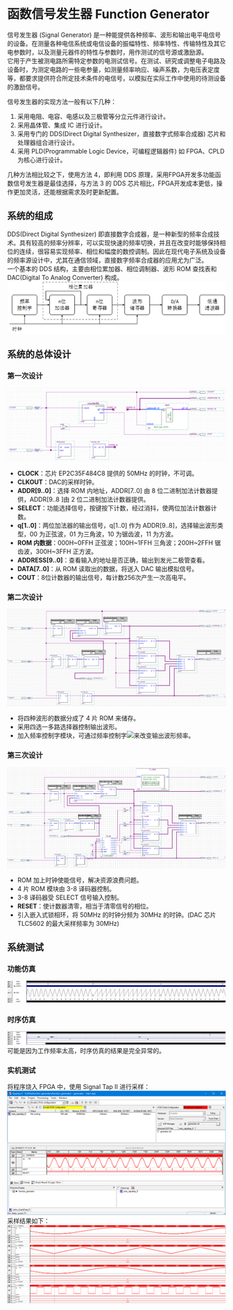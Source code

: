 # 函数信号发生器 Function Generator 
信号发生器 (Signal Generator) 是一种能提供各种频率、波形和输出电平电信号的设备。在测量各种电信系统或电信设备的振幅特性、频率特性、传输特性及其它电参数时，以及测量元器件的特性与参数时，用作测试的信号源或激励源。  
它用于产生被测电路所需特定参数的电测试信号。在测试、研究或调整电子电路及设备时，为测定电路的一些电参量，如测量频率响应、噪声系数，为电压表定度等，都要求提供符合所定技术条件的电信号，以模拟在实际工作中使用的待测设备的激励信号。  

信号发生器的实现方法一般有以下几种：
1. 采用电阻、电容、电感以及三极管等分立元件进行设计。
2. 采用晶体管、集成 IC 进行设计。
3. 采用专门的 DDS(Direct Digital Synthesizer，直接数字式频率合成器) 芯片和处理器组合进行设计。
4. 采用 PLD(Programmable Logic Device，可编程逻辑器件) 如 FPGA、CPLD 为核心进行设计。

几种方法相比较之下，使用方法 4，即利用 DDS 原理，采用FPGA开发多功能函数信号发生器是最佳选择，与方法 3 的 DDS 芯片相比，FPGA开发成本更低，操作更加灵活，还能根据需求及时更新配置。

## 系统的组成
DDS(Direct Digital Synthesizer) 即直接数字合成器，是一种新型的频率合成技术。具有较高的频率分辨率，可以实现快速的频率切换，并且在改变时能够保持相位的连续，很容易实现频率、相位和幅度的数控调制。因此在现代电子系统及设备的频率源设计中，尤其在通信领域，直接数字频率合成器的应用尤为广泛。  
一个基本的 DDS 结构，主要由相位累加器、相位调制器、波形 ROM 查找表和 DAC(Digital To Analog Converter) 构成。  
![](pictures/DDS信号发生器系统原理图.png)

## 系统的总体设计
### 第一次设计
![](pictures/电路1.png)
* **CLOCK**：芯片 EP2C35F484C8 提供的 50MHz 的时钟，不可调。
* **CLKOUT**：DAC的采样时钟。
* **ADDR[9..0]**：选择 ROM 内地址，ADDR[7..0] 由 8 位二进制加法计数器提供，ADDR[9..8 ]由 2 位二进制加法计数器提供。
* **SELECT**：功能选择信号，按键按下计数，经过消抖，使两位加法计数器计数。
* **q[1..0]**：两位加法器的输出信号，q[1..0] 作为 ADDR[9..8]，选择输出波形类型，00 为正弦波，01 为三角波，10 为锯齿波，11 为方波。
* **ROM 内数据**：000H\~0FFH 正弦波；100H\~1FFH 三角波；200H\~2FFH 锯齿波，300H\~3FFH 正方波。
* **ADDRESS[9..0]**：查看输入的地址是否正确，输出到发光二极管查看。
* **DATA[7..0]**：从 ROM 读取出的数据，将送入 DAC 输出模拟信号。
* **COUT**：8位计数器的输出信号，每计数256次产生一次高电平。

### 第二次设计
![](pictures/电路2b.png)
* 将四种波形的数据分成了 4 片 ROM 来储存。
* 采用四选一多路选择器控制输出波形。
* 加入频率控制字模块，可通过频率控制字![](https://render.githubusercontent.com/render/math?math=F_{cw})来改变输出波形频率。

### 第三次设计
![](pictures/电路3b.png)
* ROM 加上时钟使能信号，解决资源浪费问题。
* 4 片 ROM 模块由 3-8 译码器控制。
* 3-8 译码器受 SELECT 信号输入控制。
* **RESET**：使计数器清零，相当于清零信号的相位。
* 引入嵌入式锁相环，将 50MHz 的时钟分频为 30MHz 的时钟。(DAC 芯片 TLC5602 的最大采样频率为 30MHz)

## 系统测试
### 功能仿真
![](pictures/功能仿真.png)

### 时序仿真
![](pictures/时序仿真.png)
可能是因为工作频率太高，时序仿真的结果是完全异常的。


### 实机测试
将程序烧入 FPGA 中，使用 Signal Tap II 进行采样：
![](pictures/SignalTap.png)
采样结果如下：
![](pictures/SignalTap_sin.png)
![](pictures/SignalTap_triangle.png)
![](pictures/SignalTap_sin.png)
![](pictures/SignalTap_square.png)
